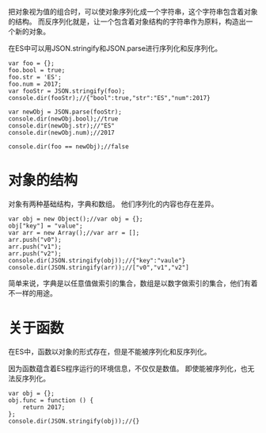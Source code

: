 把对象视为值的组合时，可以使对象序列化成一个字符串，这个字符串包含着对象的结构。
而反序列化就是，让一个包含着对象结构的字符串作为原料，构造出一个新的对象。

在ES中可以用JSON.stringify和JSON.parse进行序列化和反序列化。

~~~
var foo = {};
foo.bool = true;
foo.str = 'ES';
foo.num = 2017;
var fooStr = JSON.stringify(foo);
console.dir(fooStr);//{"bool":true,"str":"ES","num":2017}

var newObj = JSON.parse(fooStr);
console.dir(newObj.bool);//true
console.dir(newObj.str);//"ES"
console.dir(newObj.num);//2017

console.dir(foo == newObj);//false
~~~

# 对象的结构

对象有两种基础结构，字典和数组。
他们序列化的内容也存在差异。

~~~
var obj = new Object();//var obj = {};
obj["key"] = "value";
var arr = new Array();//var arr = [];
arr.push("v0");
arr.push("v1");
arr.push("v2");
console.dir(JSON.stringify(obj));//{"key":"vaule"}
console.dir(JSON.stringify(arr));//["v0","v1","v2"]
~~~

简单来说，字典是以任意值做索引的集合，数组是以数字做索引的集合，他们有着不一样的用途。

# 关于函数

在ES中，函数以对象的形式存在，但是不能被序列化和反序列化。

因为函数蕴含着ES程序运行的环境信息，不仅仅是数值。
即使能被序列化，也无法反序列化。

~~~
var obj = {};
obj.func = function () {
    return 2017;
};
console.dir(JSON.stringify(obj));//{}
~~~

